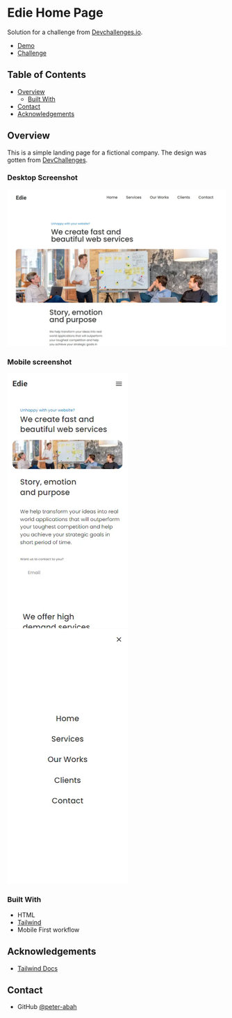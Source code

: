 # Edie Home Page

Solution for a challenge from  <a href="http://devchallenges.io" target="_blank">Devchallenges.io</a>.

- [Demo](https://peter-abah.github.io/edie-homepage)
- [Challenge](https://devchallenges.io/challenges/xobQBuf8zWWmiYMIAZe0)

<!-- TABLE OF CONTENTS -->

## Table of Contents

- [Overview](#overview)
  - [Built With](#built-with)
- [Contact](#contact)
- [Acknowledgements](#acknowledgements)

<!-- OVERVIEW -->

## Overview
This is a simple landing page for a fictional company. The design was gotten from [DevChallenges](https://devchallenges.io/challenges/xobQBuf8zWWmiYMIAZe0).

### Desktop Screenshot
![screenshot](images/screenshot-desktop.webp)

### Mobile screenshot
![Alt text](images/screenshot-mobile.webp "Optional title")
![Alt text](images/screenshot-mobile1.webp "Optional title")

### Built With

<!-- This section should list any major frameworks that you built your project using. Here are a few examples.-->

- HTML
- [Tailwind](https://tailwindcss.com/)
- Mobile First workflow


## Acknowledgements

- [Tailwind Docs](https://tailwindcss.com/docs)

## Contact

- GitHub [@peter-abah](https://github.com/peter-abah)
